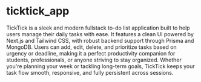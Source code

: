 # ticktick_app
TickTick is a sleek and modern fullstack to-do list application built to help users manage their daily tasks with ease. It features a clean UI powered by Next.js and Tailwind CSS, with robust backend support through Prisma and MongoDB. Users can add, edit, delete, and prioritize tasks based on urgency or deadline, making it a perfect productivity companion for students, professionals, or anyone striving to stay organized. Whether you're planning your week or tackling long-term goals, TickTick keeps your task flow smooth, responsive, and fully persistent across sessions.
